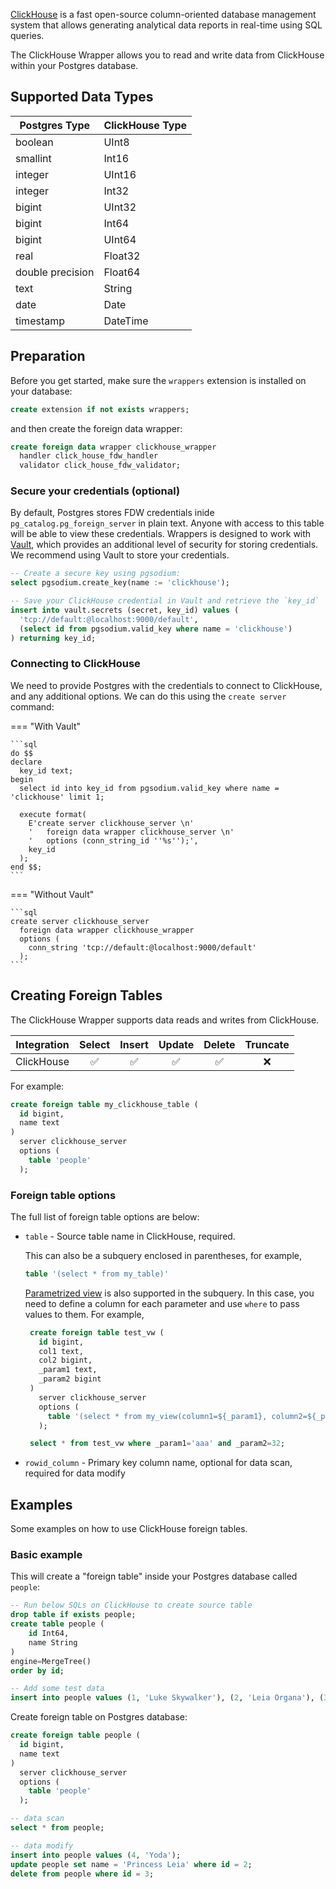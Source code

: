 [ClickHouse](https://clickhouse.com/) is a fast open-source column-oriented database management system that allows generating analytical data reports in real-time using SQL queries.

The ClickHouse Wrapper allows you to read and write data from ClickHouse within your Postgres database.

## Supported Data Types

| Postgres Type      | ClickHouse Type   |
| ------------------ | ----------------- |
| boolean            | UInt8             |
| smallint           | Int16             |
| integer            | UInt16            |
| integer            | Int32             |
| bigint             | UInt32            |
| bigint             | Int64             |
| bigint             | UInt64            |
| real               | Float32           |
| double precision   | Float64           |
| text               | String            |
| date               | Date              |
| timestamp          | DateTime          |

## Preparation

Before you get started, make sure the `wrappers` extension is installed on your database:

```sql
create extension if not exists wrappers;
```

and then create the foreign data wrapper:

```sql
create foreign data wrapper clickhouse_wrapper
  handler click_house_fdw_handler
  validator click_house_fdw_validator;
```

### Secure your credentials (optional)

By default, Postgres stores FDW credentials inide `pg_catalog.pg_foreign_server` in plain text. Anyone with access to this table will be able to view these credentials. Wrappers is designed to work with [Vault](https://supabase.com/docs/guides/database/vault), which provides an additional level of security for storing credentials. We recommend using Vault to store your credentials.

```sql
-- Create a secure key using pgsodium:
select pgsodium.create_key(name := 'clickhouse');

-- Save your ClickHouse credential in Vault and retrieve the `key_id`
insert into vault.secrets (secret, key_id) values (
  'tcp://default:@localhost:9000/default',
  (select id from pgsodium.valid_key where name = 'clickhouse')
) returning key_id;
```

### Connecting to ClickHouse

We need to provide Postgres with the credentials to connect to ClickHouse, and any additional options. We can do this using the `create server` command:

=== "With Vault"

    ```sql
    do $$
    declare
      key_id text;
    begin
      select id into key_id from pgsodium.valid_key where name = 'clickhouse' limit 1;

      execute format(
        E'create server clickhouse_server \n'
        '   foreign data wrapper clickhouse_server \n'
        '   options (conn_string_id ''%s'');',
        key_id
      );
    end $$;
    ```

=== "Without Vault"

    ```sql
    create server clickhouse_server
      foreign data wrapper clickhouse_wrapper
      options (
        conn_string 'tcp://default:@localhost:9000/default'
      );
    ```

## Creating Foreign Tables

The ClickHouse Wrapper supports data reads and writes from ClickHouse.

| Integration | Select            | Insert            | Update            | Delete            | Truncate          |
| ----------- | :----:            | :----:            | :----:            | :----:            | :----:            |
| ClickHouse  | :white_check_mark:| :white_check_mark:| :white_check_mark:| :white_check_mark:| :x:               |

For example:

```sql
create foreign table my_clickhouse_table (
  id bigint,
  name text
)
  server clickhouse_server
  options (
    table 'people'
  );
```

### Foreign table options

The full list of foreign table options are below:

- `table` - Source table name in ClickHouse, required.

   This can also be a subquery enclosed in parentheses, for example,

   ```sql
   table '(select * from my_table)'
   ```

   [Parametrized view](https://clickhouse.com/docs/en/sql-reference/statements/create/view#parameterized-view) is also supported in the subquery. In this case, you need to define a column for each parameter and use `where` to pass values to them. For example,

   ```sql
    create foreign table test_vw (
      id bigint,
      col1 text,
      col2 bigint,
      _param1 text,
      _param2 bigint
    )
      server clickhouse_server
      options (
        table '(select * from my_view(column1=${_param1}, column2=${_param2}))'
      );

    select * from test_vw where _param1='aaa' and _param2=32;
   ```

- `rowid_column` - Primary key column name, optional for data scan, required for data modify

## Examples

Some examples on how to use ClickHouse foreign tables.

### Basic example

This will create a "foreign table" inside your Postgres database called `people`: 

```sql
-- Run below SQLs on ClickHouse to create source table
drop table if exists people;
create table people (
    id Int64, 
    name String
)
engine=MergeTree()
order by id;

-- Add some test data
insert into people values (1, 'Luke Skywalker'), (2, 'Leia Organa'), (3, 'Han Solo');
```

Create foreign table on Postgres database:

```sql
create foreign table people (
  id bigint,
  name text
)
  server clickhouse_server
  options (
    table 'people'
  );

-- data scan
select * from people;

-- data modify
insert into people values (4, 'Yoda');
update people set name = 'Princess Leia' where id = 2;
delete from people where id = 3;
```
